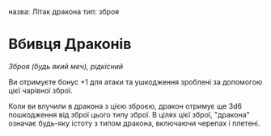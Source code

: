 назва: Літак дракона тип: зброя

# Вбивця Драконів
_Зброя (будь який меч), рідкісний_

Ви отримуєте бонус +1 для атаки та ушкодження зроблені за допомогою цієї чарівної зброї.

Коли ви влучили в дракона з цією зброєю, дракон отримує ще 3d6 пошкодження від зброї цього типу зброї. В цілях цієї зброї, "дракона" означає будь-яку істоту з типом дракона, включаючи черепах і плетені. 
